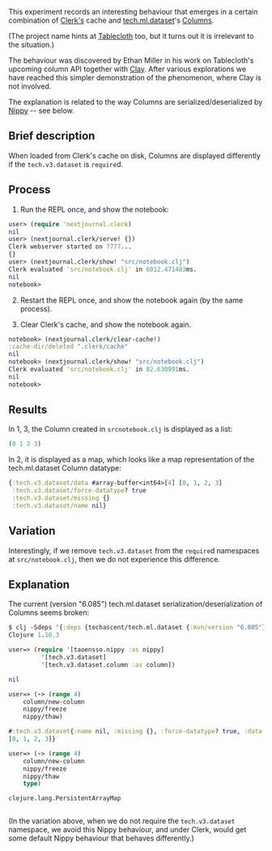 
This experiment records an interesting behaviour that emerges in a certain combination of [Clerk's](https://github.com/nextjournal/clerk) cache and [tech.ml.dataset](https://github.com/techascent/tech.ml.dataset)'s [Columns](https://github.com/techascent/tech.ml.dataset/blob/master/src/tech/v3/dataset/impl/column.clj).

(The project name hints at [Tablecloth](https://github.com/scicloj/tablecloth) too, but it turns out it is irrelevant to the situation.)

The behaviour was discovered by Ethan Miller in his work on Tablecloth's upcoming column API together with [Clay](https://github.com/scicloj/clay). After various explorations we have reached this simpler demonstration of the phenomenon, where Clay is not involved.

The explanation is related to the way Columns are serialized/deserialized by [Nippy](https://github.com/ptaoussanis/nippy) -- see below.

## Brief description

When loaded from Clerk's cache on disk, Columns are displayed differently if the `tech.v3.dataset` is `require`d.

## Process

1. Run the REPL once, and show the notebook:

```clj
user> (require 'nextjournal.clerk)
nil
user> (nextjournal.clerk/serve! {})
Clerk webserver started on 7777...
{}
user> (nextjournal.clerk/show! "src/notebook.clj")
Clerk evaluated 'src/notebook.clj' in 6012.471483ms.
nil
notebook>
```

2. Restart the REPL once, and show the notebook again (by the same process).

3. Clear Clerk's cache, and show the notebook again.

```clj
notebook> (nextjournal.clerk/clear-cache!)
:cache-dir/deleted ".clerk/cache"
nil
notebook> (nextjournal.clerk/show! "src/notebook.clj")
Clerk evaluated 'src/notebook.clj' in 82.630991ms.
nil
notebook> 
```

## Results

In 1, 3, the Column created in `srcnotebook.clj` is displayed as a list:

```clj
(0 1 2 3)
```

In 2, it is displayed as a map, which looks like a map representation of the tech.ml.dataset Column datatype:

```clj
{:tech.v3.dataset/data #array-buffer<int64>[4] [0, 1, 2, 3] 
 :tech.v3.dataset/force-datatype? true 
 :tech.v3.dataset/missing {} 
 :tech.v3.dataset/name nil}
```

## Variation

Interestingly, if we remove `tech.v3.dataset` from the `require`d namespaces at `src/notebook.clj`, then we do not experience this difference.

## Explanation

The current (version "6.085") tech.ml.dataset serialization/deserialization of Columns seems broken:

```clj
$ clj -Sdeps '{:deps {techascent/tech.ml.dataset {:mvn/version "6.085"}}}'
Clojure 1.10.3

user=> (require '[taoensso.nippy :as nippy]
         '[tech.v3.dataset]
         '[tech.v3.dataset.column :as column])

nil

user=> (-> (range 4)
    column/new-column
    nippy/freeze
    nippy/thaw)

#:tech.v3.dataset{:name nil, :missing {}, :force-datatype? true, :data #array-buffer<int64>[4]
[0, 1, 2, 3]}

user=> (-> (range 4)
    column/new-column
    nippy/freeze
    nippy/thaw
    type)

clojure.lang.PersistentArrayMap



```

(In the variation above, when we do not require the `tech.v3.dataset` namespace, we avoid this Nippy behaviour, and under Clerk, would get some default Nippy behaviour that behaves differently.)
